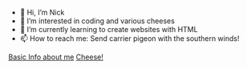 - 👋 Hi, I’m Nick
- 👀 I’m interested in coding and various cheeses
- 🌱 I’m currently learning to create websites with HTML
- 📫 How to reach me: Send carrier pigeon with the southern winds!

[Basic Info about me](https://github.com/NorkGorn/Midterms.git)
[Cheese!](https://github.com/NorkGorn/NorkGorn/blob/87fed4ecd5bd54322f42d5da64f84d4fb385964c/SecondPage.md)

<!---
NorkGorn/NorkGorn is a ✨ special ✨ repository because its `README.md` (this file) appears on your GitHub profile.
You can click the Preview link to take a look at your changes.
--->
